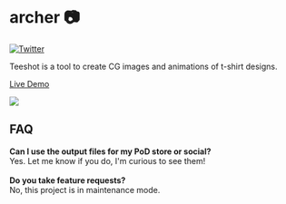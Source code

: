 # archer :camera:

[![Twitter](https://img.shields.io/twitter/url?url=https%3A%2F%2Fgithub.com%2Fmaxibenner%2Fmerch)](https://twitter.com/intent/tweet?text=Wow:&url=https%3A%2F%2Fgithub.com%2Fmaxibenner%2Farcher)

Teeshot is a tool to create CG images and animations of t-shirt designs.


[Live Demo](https://archer.fotura.co)

<img src="./readme_preview.jpg">

## FAQ

**Can I use the output files for my PoD store or social?**
<br />
Yes. Let me know if you do, I'm curious to see them!
<br />
<br />
**Do you take feature requests?**
<br />
No, this project is in maintenance mode.
